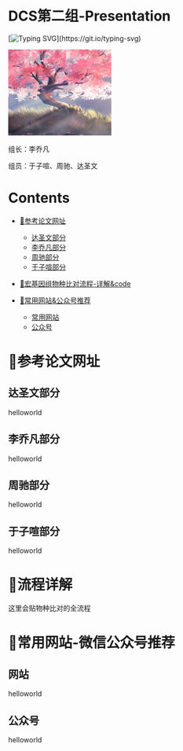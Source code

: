 # DCS第二组-Presentation

[![Typing SVG](https://readme-typing-svg.herokuapp.com?font=Fira+Code&pause=1000&width=435&lines=%F0%9F%98%8DDCS%E7%AC%AC%E4%BA%8C%E7%BB%84%E5%85%A8%E4%BD%93%E6%88%90%E5%91%98%E7%A5%9D%E6%82%A8%E8%82%A0%E9%81%93%E5%81%A5%E5%BA%B7%EF%BC%8C%E6%AF%8F%E5%A4%A9%E5%BC%80%E5%BF%83~)](https://git.io/typing-svg)

<img src="pic/test.jpg" width="210px">

组长：李乔凡

组员：于子喧、周驰、达圣文

# Contents
- [🌈参考论文网址](#参考论文网址)
	- [达圣文部分](#达圣文部分)
	- [李乔凡部分](#李乔凡部分)
	- [周驰部分](#周驰部分)
	- [于子喧部分](#于子喧部分)

- [🌈宏基因组物种比对流程-详解&code](#流程详解)

- [🌈常用网站&公众号推荐](#常用网站-微信公众号推荐)
	- [常用网站](#网站)
	- [公众号](#公众号)

# 🌈参考论文网址
## 达圣文部分
helloworld
## 李乔凡部分
helloworld
## 周驰部分
helloworld
## 于子喧部分
helloworld

# 🌈流程详解
这里会贴物种比对的全流程

# 🌈常用网站-微信公众号推荐
## 网站
helloworld
## 公众号
helloworld
